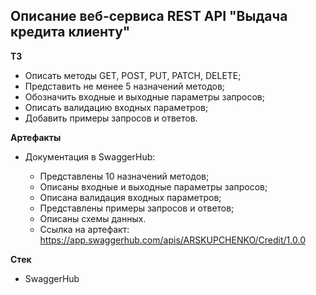## Описание веб-сервиса REST API "Выдача кредита клиенту"

**ТЗ**

- Описать методы GET, POST, PUT, PATCH, DELETE;
- Представить не менее 5 назначений методов;
- Обозначить входные и выходные параметры запросов;
- Описать валидацию входных параметров;
- Добавить примеры запросов и ответов.

**Артефакты**

- Документация в SwaggerHub:
  
  - Представлены 10 назначений методов;
  - Описаны входные и выходные параметры запросов;
  - Описана валидация входных параметров;
  - Представлены примеры запросов и ответов;
  - Описаны схемы данных.
  - Ссылка на артефакт: https://app.swaggerhub.com/apis/ARSKUPCHENKO/Credit/1.0.0
 
**Стек**
- SwaggerHub
